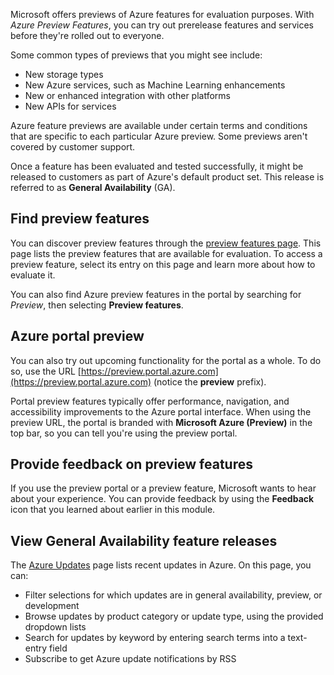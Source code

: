 Microsoft offers previews of Azure features for evaluation purposes. With *Azure Preview Features*, you can try out prerelease features and services before they're rolled out to everyone.

Some common types of previews that you might see include:

- New storage types
- New Azure services, such as Machine Learning enhancements
- New or enhanced integration with other platforms
- New APIs for services

Azure feature previews are available under certain terms and conditions that are specific to each particular Azure preview. Some previews aren't covered by customer support.

Once a feature has been evaluated and tested successfully, it might be released to customers as part of Azure's default product set. This release is referred to as **General Availability** (GA).

## Find preview features

You can discover preview features through the [preview features page](https://azure.microsoft.com/updates/?status=inpreview&filters=%5B"In+preview"%5D?azure-portal=true). This page lists the preview features that are available for evaluation. To access a preview feature, select its entry on this page and learn more about how to evaluate it. 

You can also find Azure preview features in the portal by searching for *Preview*, then selecting **Preview features**.

## Azure portal preview

You can also try out upcoming functionality for the portal as a whole. To do so, use the URL [https://preview.portal.azure.com](https://preview.portal.azure.com) (notice the **preview** prefix).

Portal preview features typically offer performance, navigation, and accessibility improvements to the Azure portal interface. When using the preview URL, the portal is branded with **Microsoft Azure (Preview)** in the top bar, so you can tell you're using the preview portal.

## Provide feedback on preview features

If you use the preview portal or a preview feature, Microsoft wants to hear about your experience. You can provide feedback by using the **Feedback** icon that you learned about earlier in this module.

## View General Availability feature releases

The [Azure Updates](https://azure.microsoft.com/updates?azure-portal=true) page lists recent updates in Azure. On this page, you can:

- Filter selections for which updates are in general availability, preview, or development
- Browse updates by product category or update type, using the provided dropdown lists
- Search for updates by keyword by entering search terms into a text-entry field
- Subscribe to get Azure update notifications by RSS
